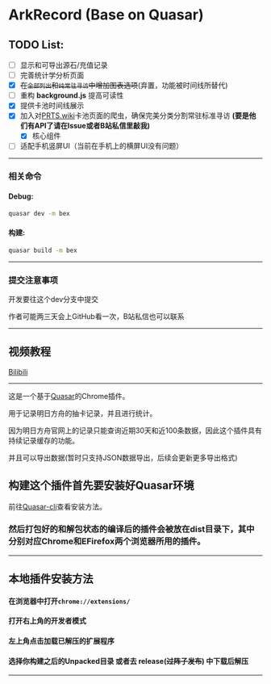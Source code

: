 # ArkRecord (Base on Quasar)

## TODO List:

- [ ] 显示和可导出源石/充值记录
- [ ] 完善统计学分析页面
- [X] ~~在`全部列出`和`纯常驻寻访`中增加图表选项~~(弃置，功能被时间线所替代)
- [ ] 重构 **background.js** 提高可读性
- [X] 提供卡池时间线展示
- [X] 加入对[PRTS.wiki](https://PRTS.wiki)卡池页面的爬虫，确保完美分类分割常驻标准寻访 **(要是他们有API了请在Issue或者B站私信里敲我)**
  - [X] 核心组件
- [ ] 适配手机竖屏UI（当前在手机上的横屏UI没有问题）

---

### 相关命令

#### Debug:

```bash
quasar dev -m bex
```

#### 构建:

```bash
quasar build -m bex
```

---

### 提交注意事项

开发要往这个dev分支中提交

作者可能两三天会上GitHub看一次，B站私信也可以联系


---

## 视频教程

[Bilibili](https://www.bilibili.com/video/BV1HS4y1D7uZ)

---

这是一个基于[Quasar](https://quasar.dev)的Chrome插件。

用于记录明日方舟的抽卡记录，并且进行统计。

因为明日方舟官网上的记录只能查询近期30天和近100条数据，因此这个插件具有持续记录缓存的功能。

并且可以导出数据(暂时只支持JSON数据导出，后续会更新更多导出格式)

## 构建这个插件首先要安装好Quasar环境

前往[Quasar-cli](https://quasar.dev/start/quasar-cli/)查看安装方法。

### 然后打包好的和解包状态的编译后的插件会被放在dist目录下，其中分别对应Chrome和EFirefox两个浏览器所用的插件。

---

## 本地插件安装方法

#### 在浏览器中打开`chrome://extensions/`

#### 打开右上角的开发者模式

#### 左上角点击加载已解压的扩展程序

#### 选择你构建之后的Unpacked目录 或者去 release(~~过阵子发布~~) 中下载后解压

---
